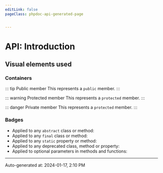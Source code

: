 ```yaml
---
editLink: false
pageClass: phpdoc-api-generated-page


---
```


# API: Introduction

## Visual elements used

### Containers

::: tip Public member
This represents a `public` member.
:::

::: warning Protected member
This represents a `protected` member.
:::

::: danger Private member
This represents a `protected` member.
:::

### Badges

- Applied to any `abstract` class or method: <Badge text="abstract" />
- Applied to any `final` class or method: <Badge text="final" />
- Applied to any `static` property or method: <Badge text="static" type="warn"/>
- Applied to any deprecated class, method or property: <Badge text="deprecated" type="error"/>
- Applied to optional parameters in methods and functions: <Badge text="optional" type="warn"/>


--------

<div class="page-edit">
    <div class="last-updated">
        <span class="prefix">Auto-generated at: </span>
        <span class="time">2024-01-17, 2:10 PM</span>
    </div>
</div>



